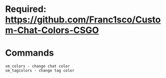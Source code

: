 # Required: https://github.com/Franc1sco/Custom-Chat-Colors-CSGO


# Commands
```
sm_colors - change chat color
sm_tagcolors - change tag color
```
